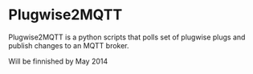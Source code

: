 Plugwise2MQTT
=============

Plugwise2MQTT is a python scripts that polls set of plugwise plugs and publish changes to an MQTT broker. 

Will be finnished by May 2014
